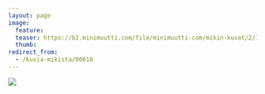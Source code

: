 ```yaml
---
layout: page
image:
  feature:
  teaser: https://b2.minimuutti.com/file/minimuutti-com/mikin-kuvat/2/IMG25270-245px.jpg
  thumb:
redirect_from:
  - /kuvia-mikista/00018
---
```


![](https://b2.minimuutti.com/file/minimuutti-com/mikin-kuvat/3/IMG25270-800px.jpg)
